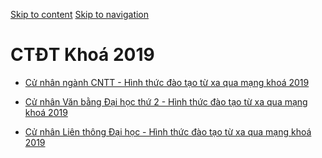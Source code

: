 [Skip to content](https://daa.uit.edu.vn/tu-xa/ctdt-khoa-2019#main)
 [Skip to navigation](https://daa.uit.edu.vn/tu-xa/ctdt-khoa-2019#main-nav)

CTĐT Khoá 2019
==============

*   [Cử nhân ngành CNTT - Hình thức đào tạo từ xa qua mạng khoá 2019](https://daa.uit.edu.vn/content/cu-nhan-nganh-cntt-hinh-thuc-dao-tao-tu-xa-qua-mang-khoa-2019)
    
*   [Cử nhân Văn bằng Đại học thứ 2 - Hình thức đào tạo từ xa qua mạng khoá 2019](https://daa.uit.edu.vn/content/cu-nhan-van-bang-dai-hoc-thu-2-hinh-thuc-dao-tao-tu-xa-qua-mang-khoa-2019)
    
*   [Cử nhân Liên thông Đại học - Hình thức đào tạo từ xa qua mạng khoá 2019](https://daa.uit.edu.vn/content/cu-nhan-lien-thong-dai-hoc-hinh-thuc-dao-tao-tu-xa-qua-mang-khoa-2019)